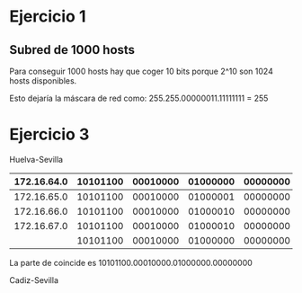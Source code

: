 # Ejercicio 1

## Subred de 1000 hosts

Para conseguir 1000 hosts hay que coger 10 bits porque 2^10 son 1024 hosts disponibles.

Esto dejaría la máscara de red como: 255.255.00000011.11111111 = 255

# Ejercicio 3

Huelva-Sevilla

| 172.16.64.0 | 10101100 | 00010000 | 01000000 | 00000000 |
|-------------|----------|----------|----------|----------|
| 172.16.65.0 | 10101100 | 00010000 | 01000001 | 00000000 |
| 172.16.66.0 | 10101100 | 00010000 | 01000010 | 00000000 |
| 172.16.67.0 | 10101100 | 00010000 | 01000010 | 00000000 |
|             | 10101100 | 00010000 | 01000000 | 00000000 |

La parte de coincide es 10101100.00010000.01000000.00000000

Cadiz-Sevilla

